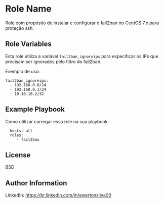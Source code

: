 Role Name
=========

Role com propósito de instalar e configurar o fail2ban no CentOS 7.x para proteção ssh.

Role Variables
--------------

Esta role utiliza a variável ```fail2ban_ignoreips``` para especificar os IPs que precisam ser ignorados pelo filtro do fail2ban.

Exemplo de uso:

```
fail2ban_ignoreips:
  - 192.168.0.0/24
  - 192.168.0.1/24
  - 10.10.10.2/32
```



Example Playbook
----------------

Como utilizar carregar essa role na sua playbook.

    - hosts: all
      roles:
         - fail2ban

License
-------

BSD

Author Information
------------------

LinkedIn: https://br.linkedin.com/in/ewertonsilva00
